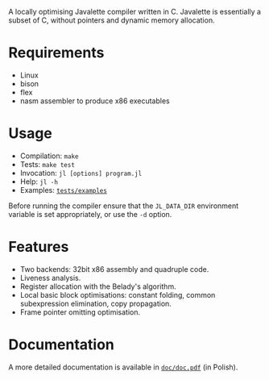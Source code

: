 A locally optimising Javalette compiler written in C. Javalette is
essentially a subset of C, without pointers and dynamic memory
allocation.

Requirements
============
* Linux
* bison
* flex
* nasm assembler to produce x86 executables

Usage
=====
* Compilation: `make`
* Tests: `make test`
* Invocation: `jl [options] program.jl`
* Help: `jl -h`
* Examples: [`tests/examples`](tests/examples)

Before running the compiler ensure that the `JL_DATA_DIR` environment
variable is set appropriately, or use the `-d` option.

Features
========
* Two backends: 32bit x86 assembly and quadruple code.
* Liveness analysis.
* Register allocation with the Belady's algorithm.
* Local basic block optimisations: constant folding, common
  subexpression elimination, copy propagation.
* Frame pointer omitting optimisation.

Documentation
=============

A more detailed documentation is available in [`doc/doc.pdf`](doc/doc.pdf) (in Polish).
